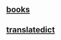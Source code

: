 ## [books](https://books.agiliq.com/en/latest/README.html)
## [translatedict](https://www.translatedict.com/#uk)

